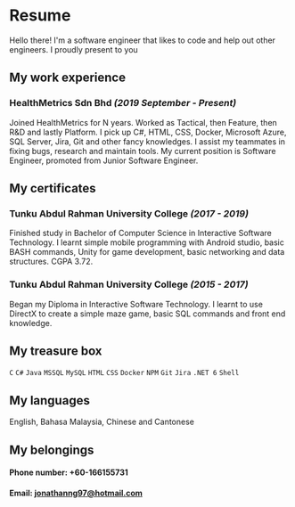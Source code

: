 # Resume
Hello there! I'm a software engineer that likes to code and help out other engineers. I proudly present to you

## My work experience
### HealthMetrics Sdn Bhd *(2019 September - Present)*
Joined HealthMetrics for N years. Worked as Tactical, then Feature, then R&D and lastly Platform. I pick up C#, HTML, CSS, Docker, Microsoft Azure, SQL Server, Jira, Git and other fancy knowledges. I assist my teammates in fixing bugs, research and maintain tools. My current position is Software Engineer, promoted from Junior Software Engineer.

## My certificates
### Tunku Abdul Rahman University College *(2017 - 2019)*
Finished study in Bachelor of Computer Science in Interactive Software Technology. I learnt simple mobile programming with Android studio, basic BASH commands, Unity for game development, basic networking and data structures. CGPA 3.72.

### Tunku Abdul Rahman University College *(2015 - 2017)*
Began my Diploma in Interactive Software Technology. I learnt to use DirectX to create a simple maze game, basic SQL commands and front end knowledge.

## My treasure box
`C` `C#` `Java` `MSSQL` `MySQL` `HTML` `CSS` `Docker` `NPM` `Git` `Jira` `.NET 6` `Shell`

## My languages
English, Bahasa Malaysia, Chinese and Cantonese

## My belongings
#### Phone number: +60-166155731
#### Email: jonathanng97@hotmail.com
